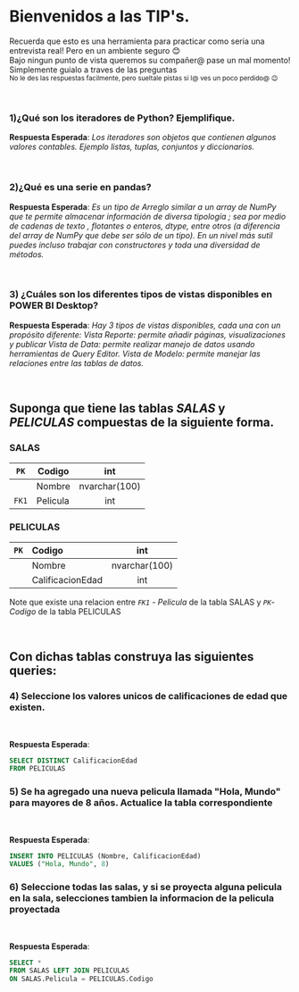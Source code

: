 
# Bienvenidos a las TIP's. 
Recuerda que esto es una herramienta para practicar como seria una entrevista real! Pero en un ambiente seguro :blush:<br>
Bajo ningun punto de vista queremos su compañer@ pase un mal momento! Simplemente guialo a traves de las preguntas<br>
<sub>No le des las respuestas facilmente, pero sueltale pistas si l@ ves un poco perdido@ :wink:

<br>
  
### **1)¿Qué son los iteradores de Python? Ejemplifique.**

__Respuesta Esperada__:   _Los iteradores son objetos que contienen algunos valores contables. Ejemplo listas, tuplas, conjuntos y diccionarios._

<br>

### **2)¿Qué es una serie en pandas?**

__Respuesta Esperada__:   _Es un tipo de Arreglo similar a un array de NumPy que te permite almacenar información de diversa tipología ; sea por medio de cadenas de texto , flotantes o enteros, dtype, entre otros (a diferencia del array de NumPy que debe ser sólo de un tipo). En un nivel más sutil puedes incluso trabajar con constructores y toda una diversidad de métodos._

  <br>

### **3) ¿Cuáles son los diferentes tipos de vistas disponibles en POWER BI Desktop?**

__Respuesta Esperada__:   _Hay 3 tipos de vistas disponibles, cada una con un propósito diferente:
Vista Reporte: permite añadir páginas, visualizaciones y publicar
Vista de Data: permite realizar manejo de datos usando herramientas de Query Editor.
Vista de Modelo: permite manejar las relaciones entre las tablas de datos._


<br>


## Suponga que tiene las tablas *SALAS* y *PELICULAS* compuestas de la siguiente forma.

### SALAS                     

| `PK` | Codigo | int |
|--------|--------|:--------:|
|  | Nombre | nvarchar(100) |
| `FK1`  | Pelicula  | int |
  

### PELICULAS
  
| `PK` | Codigo | int |
|--------|:--------|:--------:|
|  | Nombre | nvarchar(100) |
|  | CalificacionEdad  | int |
  
Note que existe una relacion entre *`FK1` - Pelicula* de la tabla SALAS y *`PK`-Codigo* de la tabla PELICULAS
  
<br>

## Con dichas tablas construya las siguientes queries:
### **4) Seleccione los valores unicos de calificaciones de edad que existen.**
<br>
  
__Respuesta Esperada__:
```sql
SELECT DISTINCT CalificacionEdad 
FROM PELICULAS
```


### **5) Se ha agregado una nueva pelicula llamada "Hola, Mundo" para mayores de 8 años. Actualice la tabla correspondiente**
<br>
  
__Respuesta Esperada__:
```sql
INSERT INTO PELICULAS (Nombre, CalificacionEdad)
VALUES ("Hola, Mundo", 8)
```

  
### **6) Seleccione todas las salas, y si se proyecta alguna pelicula en la sala, selecciones tambien la informacion de la pelicula proyectada**
  
<br>
  
__Respuesta Esperada__:   

```sql
SELECT *
FROM SALAS LEFT JOIN PELICULAS
ON SALAS.Pelicula = PELICULAS.Codigo
```
<br>
  
